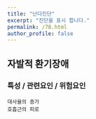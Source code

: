 ```yaml
---
title: "난다진단"
excerpt: "진단을 표시 합니다."
permalink: /78.html
author_profile: false
---
```

## 자발적 환기장애




### 특성 / 관련요인 / 위험요인

>                

    대사율의 증가
    호흡근의 피로
